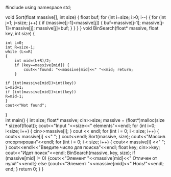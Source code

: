 #include <iostream>
using namespace std;

void Sort(float massive[], int size) {
	float buf;
	for (int i=size; i>0; i--) {
		for (int j=1; j<size; j++) {
			if (massive[j-1]<massive[j]) {
				buf=massive[j-1]; massive[j-1]=massive[j]; massive[j]=buf;
			}
		}
	}
}
void BinSearch(float* massive, float key, int size) {

	int L=0;
	int R=size-1;
	while (L<=R)
	{
		int mid=(L+R)/2;
		if (key==massive[mid]) {
			cout<<"found: "<<massive[mid]<<" "<<mid; return;
		}
		
	if (int(massive[mid])>int(key))
	L=mid+1;
	if (int(massive[mid])<int(key))
	R=mid-1;
	}
	cout<<"Not found";
}	
int main() {
	int size;
	float* massive;
	cin>>size;
	massive = (float*)malloc(size * sizeof(float));
	cout<<"Input "<<size<<" elements"<<endl;
	for (int i=0; i<size; i++) {
		cin>>massive[i];
	}
	cout << endl;
	for (int i = 0; i < size; i++)
	{
		cout<< massive[i] <<" ";
	}
	cout<<endl;
	Sort(massive, size);
	cout<<"Массив отсортирован"<<endl;
	for (int i = 0; i < size; i++)
	{
		cout<< massive[i] <<" ";
	}
		cout<<endl<<"Введите число для поиска"<<endl;
		float key;
	cin>>key;
	cout<<"Идет поиск"<<endl;
	BinSearch(massive, key, size);
	if (massive[mid] != 0) 
	{cout<<"Элемент "<<massive[mid]<<" Отличен от нуля!"<<endl;}
	else
	{cout<<"Элемент "<<massive[mid]<<" Ноль!"<<endl; end; }
	return 0;
	} }

